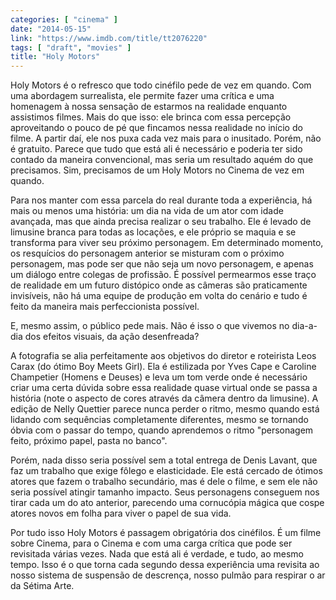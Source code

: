 ```yaml
---
categories: [ "cinema" ]
date: "2014-05-15"
link: "https://www.imdb.com/title/tt2076220"
tags: [ "draft", "movies" ]
title: "Holy Motors"
---
```

Holy Motors é o refresco que todo cinéfilo pede de vez em quando. Com uma abordagem surrealista, ele permite fazer uma crítica e uma homenagem à nossa sensação de estarmos na realidade enquanto assistimos filmes. Mais do que isso: ele brinca com essa percepção aproveitando o pouco de pé que fincamos nessa realidade no início do filme. A partir daí, ele nos puxa cada vez mais para o inusitado. Porém, não é gratuito. Parece que tudo que está ali é necessário e poderia ter sido contado da maneira convencional, mas seria um resultado aquém do que precisamos. Sim, precisamos de um Holy Motors no Cinema de vez em quando.

Para nos manter com essa parcela do real durante toda a experiência, há mais ou menos uma história: um dia na vida de um ator com idade avançada, mas que ainda precisa realizar o seu trabalho. Ele é levado de limusine branca para todas as locações, e ele próprio se maquia e se transforma para viver seu próximo personagem. Em determinado momento, os resquícios do personagem anterior se misturam com o próximo personagem, mas pode ser que não seja um novo personagem, e apenas um diálogo entre colegas de profissão. É possível permearmos esse traço de realidade em um futuro distópico onde as câmeras são praticamente invisíveis, não há uma equipe de produção em volta do cenário e tudo é feito da maneira mais perfeccionista possível.

E, mesmo assim, o público pede mais. Não é isso o que vivemos no dia-a-dia dos efeitos visuais, da ação desenfreada?

A fotografia se alia perfeitamente aos objetivos do diretor e roteirista Leos Carax (do ótimo Boy Meets Girl). Ela é estilizada por Yves Cape e Caroline Champetier (Homens e Deuses) e leva um tom verde onde é necessário criar uma certa dúvida sobre essa realidade quase virtual onde se passa a história (note o aspecto de cores através da câmera dentro da limusine). A edição de Nelly Quettier parece nunca perder o ritmo, mesmo quando está lidando com sequências completamente diferentes, mesmo se tornando óbvia com o passar do tempo, quando aprendemos o ritmo "personagem feito, próximo papel, pasta no banco".

Porém, nada disso seria possível sem a total entrega de Denis Lavant, que faz um trabalho que exige fôlego e elasticidade. Ele está cercado de ótimos atores que fazem o trabalho secundário, mas é dele o filme, e sem ele não seria possível atingir tamanho impacto. Seus personagens conseguem nos tirar cada um do ato anterior, parecendo uma cornucópia mágica que cospe atores novos em folha para viver o papel de sua vida.

Por tudo isso Holy Motors é passagem obrigatória dos cinéfilos. É um filme sobre Cinema, para o Cinema e com uma carga crítica que pode ser revisitada várias vezes. Nada que está ali é verdade, e tudo, ao mesmo tempo. Isso é o que torna cada segundo dessa experiência uma revisita ao nosso sistema de suspensão de descrença, nosso pulmão para respirar o ar da Sétima Arte.
